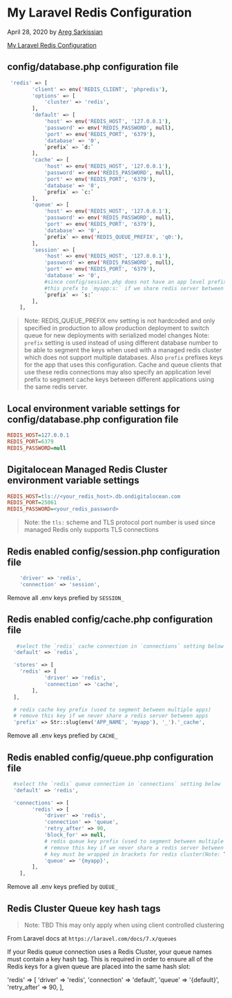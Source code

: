 # My Laravel Redis Configuration

April 28, 2020 by [Areg Sarkissian](https://aregsar.com/about)

[My Laravel Redis Configuration](https://aregsar.com/blog/2020/my-laravel-redis-configuration)

## config/database.php configuration file

```bash
 'redis' => [
        'client' => env('REDIS_CLIENT', 'phpredis'),
        'options' => [
            'cluster' => 'redis',
        ],
        'default' => [
            'host' => env('REDIS_HOST', '127.0.0.1'),
            'password' => env('REDIS_PASSWORD', null),
            'port' => env('REDIS_PORT', '6379'),
            'database' => '0',
            `prefix` => `d:`
        ],
        'cache' => [
            'host' => env('REDIS_HOST', '127.0.0.1'),
            'password' => env('REDIS_PASSWORD', null),
            'port' => env('REDIS_PORT', '6379'),
            'database' => '0',
            `prefix` => `c:`
        ],
        'queue' => [
            'host' => env('REDIS_HOST', '127.0.0.1'),
            'password' => env('REDIS_PASSWORD', null),
            'port' => env('REDIS_PORT', '6379'),
            'database' => '0',
            `prefix` => env('REDIS_QUEUE_PREFIX', 'q0:'),
        ],
        'session' => [
            'host' => env('REDIS_HOST', '127.0.0.1'),
            'password' => env('REDIS_PASSWORD', null),
            'port' => env('REDIS_PORT', '6379'),
            'database' => '0',
            #since config/session.php does not have an app level prefix we can change
            #this prefx to `myapp:s:` if we share redis server between apps
            `prefix` => `s:`
        ],
    ],
```

> Note: REDIS_QUEUE_PREFIX env setting is not hardcoded and only specified in production to allow production deployment to switch queue for new deployments with serialized model changes
> Note: `prefix` setting is used instead of using different database number to be able to segment the keys when used with a managed redis cluster which does not support multiple databases. Also `prefix` prefixes keys for the app that uses this configuration. Cache and queue clients that use these redis connections may also specify an application level prefix to segment cache keys between different applications using the same redis server.

## Local environment variable settings for config/database.php configuration file

```ini
REDIS_HOST=127.0.0.1
REDIS_PORT=6379
REDIS_PASSWORD=null
```

## Digitalocean Managed Redis Cluster environment variable settings

```ini
REDIS_HOST=tls://<your_redis_host>.db.ondigitalocean.com
REDIS_PORT=25061
REDIS_PASSWORD=<your_redis_password>
```

> Note: the `tls:` scheme and TLS protocol port number is used since managed Redis only supports TLS connections

## Redis enabled config/session.php configuration file

```php
    'driver' => 'redis',
    'connection' => 'session',
```

Remove all .env keys prefied by `SESSION_`

## Redis enabled config/cache.php configuration file

```php
   #select the `redis` cache connection in `connections` setting below
  'default' => `redis`,

  'stores' => [
    'redis' => [
            'driver' => 'redis',
            'connection' => 'cache',
        ],
  ],

  # redis cache key prefix (used to segment between multiple apps)
  # remove this key if we never share a redis server between apps
  'prefix' => Str::slug(env('APP_NAME', 'myapp'), '_').'_cache',
```

Remove all .env keys prefied by `CACHE_`

## Redis enabled config/queue.php configuration file

```php
  #select the `redis` queue connection in `connections` setting below
  'default' => 'redis',

  'connections' => [
        'redis' => [
            'driver' => 'redis',
            'connection' => 'queue',
            'retry_after' => 90,
            'block_for' => null,
            # redis queue key prefix (used to segment between multiple apps)
            # remove this key if we never share a redis server between apps
            # key must be wrapped in brackets for redis cluster(Note: TBD This may only apply when using client controlled clustering)
            'queue' => '{myapp}',
        ],
    ],
```

Remove all .env keys prefied by `QUEUE_`

## Redis Cluster Queue key hash tags

> Note: TBD This may only apply when using client controlled clustering

From Laravel docs at `https://laravel.com/docs/7.x/queues`

If your Redis queue connection uses a Redis Cluster, your queue names must contain a key hash tag. This is required in order to ensure all of the Redis keys for a given queue are placed into the same hash slot:

'redis' => [
    'driver' => 'redis',
    'connection' => 'default',
    'queue' => '{default}',
    'retry_after' => 90,
],
